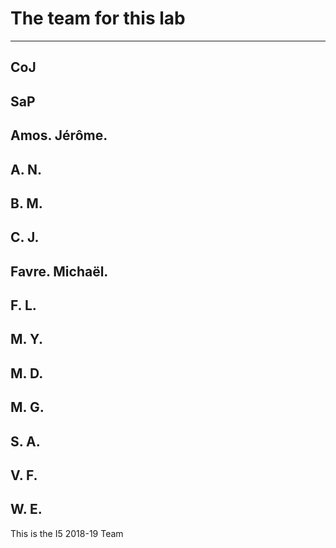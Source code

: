 # The team for this lab

-----------------------------
CoJ
-----------------------------
SaP
-----------------------------
Amos. Jérôme.
-----------------------------
A. N.
-----------------------------
B. M.
-----------------------------
C. J.
-----------------------------
Favre. Michaël.
-----------------------------
F. L.
-----------------------------
M. Y.
-----------------------------
M. D.
-----------------------------
M. G.
-----------------------------
S. A.
-----------------------------
V. F.
-----------------------------
W. E.
-----------------------------

This is the I5 2018-19 Team
